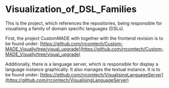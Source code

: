 # Visualization_of_DSL_Families

This is the project, which references the repositories, being responsible for visualising a family of domain specific languages (DSLs).

First, the project CustomMADE with together with the frontend revision is to be found under:
[https://github.com/rrcomtech/Custom-MADE_Visually/tree/visual_upgrade](https://github.com/rrcomtech/Custom-MADE_Visually/tree/visual_upgrade)

Additionally, there is a language server, which is responsible for display a language instance graphically. It also manages the textual instance. It is to be found under: [https://github.com/rrcomtech/VisualisingLanguageServer](https://github.com/rrcomtech/VisualisingLanguageServer)
